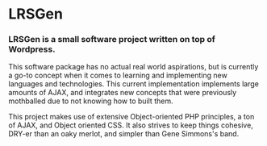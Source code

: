 # LRSGen 

### LRSGen is a small software project written on top of Wordpress.

This software package has no actual real world aspirations, but is currently a go-to concept when it comes to learning and implementing new languages and technologies.
This current implementation implements large amounts of AJAX, and integrates new concepts that were previously mothballed due to not knowing how to built them.

This project makes use of extensive Object-oriented PHP principles, a ton of AJAX, and Object oriented CSS.
It also strives to keep things cohesive, DRY-er than an oaky merlot, and simpler than Gene Simmons's band.